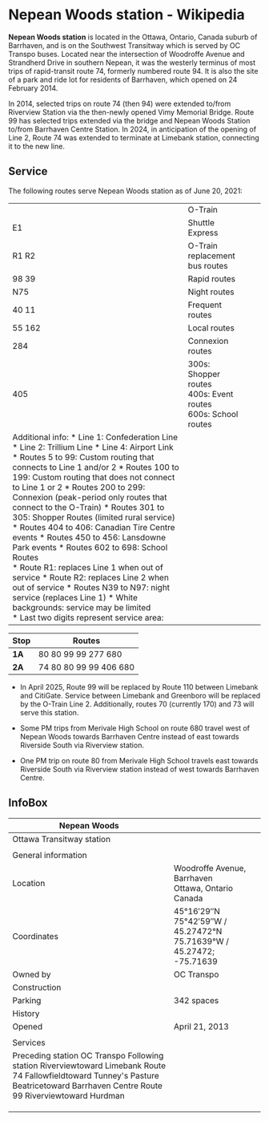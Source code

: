 # Nepean Woods station - Wikipedia

**Nepean Woods station** is located in the Ottawa, Ontario, Canada suburb of Barrhaven, and is on the Southwest Transitway which is served by OC Transpo buses. Located near the intersection of Woodroffe Avenue and Strandherd Drive in southern Nepean, it was the westerly terminus of most trips of rapid-transit route 74, formerly numbered route 94. It is also the site of a park and ride lot for residents of Barrhaven, which opened on 24 February 2014. 

In 2014, selected trips on route 74 (then 94) were extended to/from Riverview Station via the then-newly opened Vimy Memorial Bridge. Route 99 has selected trips extended via the bridge and Nepean Woods Station to/from Barrhaven Centre Station. In 2024, in anticipation of the opening of Line 2, Route 74 was extended to terminate at Limebank station, connecting it to the new line. 

## Service

The following routes serve Nepean Woods station as of June 20, 2021: 

|  | | | |
| --- | --- | --- | --- |
|  | O-Train |
| E1 | Shuttle Express |
| R1   R2 | O-Train replacement bus routes |
| 98   39 | Rapid routes |
| N75 | Night routes |
| 40   11 | Frequent routes |
| 55   162 | Local routes |
| 284 | Connexion routes |
| 405 | 300s: Shopper routes<br>400s: Event routes<br>600s: School routes |
| Additional info: * Line 1: Confederation Line * Line 2: Trillium Line * Line 4: Airport Link<br> * Routes 5 to 99: Custom routing that connects to Line 1 and/or 2 * Routes 100 to 199: Custom routing that does not connect to Line 1 or 2 * Routes 200 to 299: Connexion (peak-period only routes that connect to the O-Train) * Routes 301 to 305: Shopper Routes (limited rural service) * Routes 404 to 406: Canadian Tire Centre events * Routes 450 to 456: Lansdowne Park events * Routes 602 to 698: School Routes<br> * Route R1: replaces Line 1 when out of service * Route R2: replaces Line 2 when out of service * Routes N39 to N97: night service (replaces Line 1) * White backgrounds: service may be limited<br> * Last two digits represent service area: | |

| Stop | Routes |
| --- | --- |
| **1A** | 80   80   99   99   277   680 |
| **2A** | 74   80   80   99   99   406   680 |

* In April 2025, Route 99 will be replaced by Route 110 between Limebank and CitiGate. Service between Limebank and Greenboro will be replaced by the O-Train Line 2. Additionally, routes 70 (currently 170) and 73 will serve this station.

* Some PM trips from Merivale High School on route 680 travel west of Nepean Woods towards Barrhaven Centre instead of east towards Riverside South via Riverview station.
* One PM trip on route 80 from Merivale High School travels east towards Riverside South via Riverview station instead of west towards Barrhaven Centre.

## InfoBox

| Nepean Woods | |
| --- | --- |
| Ottawa Transitway station | |
|  | |
| General information | |
| Location | Woodroffe Avenue, Barrhaven<br>Ottawa, Ontario<br>Canada |
| Coordinates | 45°16′29″N 75°42′59″W﻿ / ﻿45.27472°N 75.71639°W﻿ / 45.27472; -75.71639 |
| Owned by | OC Transpo |
| Construction | |
| Parking | 342 spaces |
| History | |
| Opened | April 21, 2013 |
|  | |
| Services | |
| Preceding station   OC Transpo Following station   Riverviewtoward Limebank  Route 74  Fallowfieldtoward Tunney's Pasture  Beatricetoward Barrhaven Centre  Route 99  Riverviewtoward Hurdman | |
|  | |
|  | |
|  | |